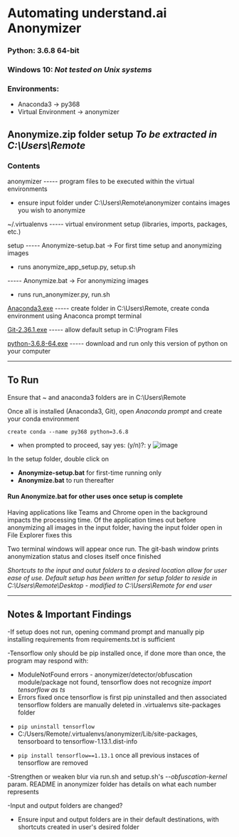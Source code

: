 # Automating understand.ai Anonymizer
### Python: 3.6.8 64-bit
### Windows 10: *Not tested on Unix systems*
### Environments:

- Anaconda3 -> py368
- Virtual Environment -> anonymizer

## Anonymize.zip folder setup ***To be extracted in C:\Users\Remote***
### Contents
anonymizer
----- program files to be executed within the virtual environments
* ensure input folder under C:\Users\Remote\anonymizer contains images you wish to anonymize

~/.virtualenvs
----- virtual environment setup (libraries, imports, packages, etc.)

setup
----- Anonymize-setup.bat  ->  For first time setup and anonymizing images
* runs anonymize_app_setup.py, setup.sh

----- Anonymize.bat        ->  For anonymizing images 
* runs run_anonymizer.py, run.sh

[Anaconda3.exe](https://repo.anaconda.com/archive/Anaconda3-2022.05-Windows-x86_64.exe)
----- create folder in C:\Users\Remote, create conda environment using Anaconca prompt terminal

[Git-2.36.1.exe](https://github.com/git-for-windows/git/releases/download/v2.36.1.windows.1/Git-2.36.1-64-bit.exe)
----- allow default setup in C:\Program Files

[python-3.6.8-64.exe](https://www.python.org/ftp/python/3.6.8/python-3.6.8-amd64.exe)
----- download and run only this version of python on your computer


----
## To Run
Ensure that ~ and anaconda3 folders are in C:\Users\Remote

Once all is installed (Anaconda3, Git), open *Anaconda prompt* and create your conda environment

```create conda --name py368 python=3.6.8```
-  when prompted to proceed, say yes: (y/n)?: y
![image](Anaconda-prompt.png)


In the setup folder, double click on
* **Anonymize-setup.bat** for first-time running only
* **Anonymize.bat** to run thereafter
#### Run **Anonymize.bat** for other uses once setup is complete

Having applications like Teams and Chrome open in the background impacts the processing time. Of the application times out before anonymizing all images in the input folder, having the input folder open in File Explorer fixes this

Two terminal windows will appear once run. The git-bash window prints anonymization status and closes itself once finished

*Shortcuts to the input and outut folders to a desired location allow for user ease of use. Default setup has been written for setup folder to reside in C:\Users\Remote\Desktop - modified to C:\Users\Remote for end user*


----
## Notes & Important Findings
-If setup does not run, opening command prompt and manually pip installing requirements from requirements.txt is sufficient

-Tensorflow only should be pip installed once, if done more than once, the program may respond with:
*   ModuleNotFound errors - anonymizer/detector/obfuscation module/package not found, tensorflow does not recognize *import tensorflow as ts*
*   Errors fixed once tensorflow is first pip uninstalled and then associated tensorflow folders are manually deleted in .virtualenvs site-packages folder
- ```pip uninstall tensorflow```
- C:/Users/Remote/.virtualenvs/anonymizer/Lib/site-packages, tensorboard to tensorflow-1.13.1.dist-info
* ```pip install tensorflow==1.13.1``` once all previous instaces of tensorflow are removed

-Strengthen or weaken blur via run.sh and setup.sh's *--obfuscation-kernel* param. README in anonymizer folder has details on what each number represents

-Input and output folders are changed?
*   Ensure input and output folders are in their default destinations, with shortcuts created in user's desired folder 
